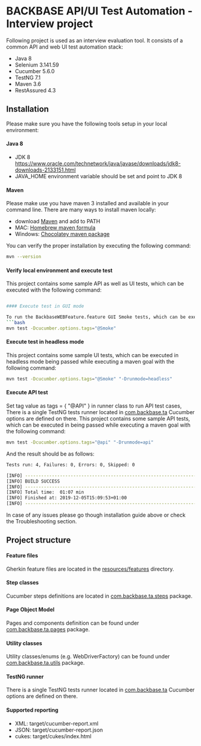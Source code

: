 # BACKBASE API/UI Test Automation - Interview project

Following project is used as an interview evaluation tool. 
It consists of a common API and web UI test automation stack:

- Java 8
- Selenium 3.141.59
- Cucumber 5.6.0
- TestNG 7.1
- Maven 3.6
- RestAssured 4.3

## Installation

Please make sure you have the following tools setup in your local environment:

#### Java 8

- JDK 8 https://www.oracle.com/technetwork/java/javase/downloads/jdk8-downloads-2133151.html
- JAVA_HOME environment variable should be set and point to JDK 8

#### Maven

Please make use you have maven 3 installed and available in your command line.
There are many ways to install maven locally:

- download [Maven](https://maven.apache.org/download.cgi) and add to PATH
- MAC: [Homebrew maven formula](https://formulae.brew.sh/formula/maven)
- Windows: [Chocolatey maven package](https://chocolatey.org/packages/maven)

You can verify the proper installation by executing the following command:
```bash
mvn --version
```

#### Verify local environment and execute test

This project contains some sample API as well as UI tests, which can be executed with the following command:
```bash

#### Execute test in GUI mode

To run the BackbaseWEBFeature.feature GUI Smoke tests, which can be executed with the following command:
```bash
mvn test -Dcucumber.options.tags="@Smoke"
```

#### Execute test in headless mode
This project contains some sample UI tests, which can be executed in headless mode being passed while executing a maven goal with the following command:
```bash
mvn test -Dcucumber.options.tags="@Smoke" "-Drunmode=headless"
```

#### Execute API test
Set tag value as tags = { "@API" } in runner class to run API test cases, There is a single TestNG tests runner located in [com.backbase.ta](src/test/java/com/backbase/ta/RunCucumberTest.java) Cucumber options are defined on there.
This project contains some sample API tests, which can be executed in being passed while executing a maven goal with the following command:
```bash
mvn test -Dcucumber.options.tags="@api" "-Drunmode=api"
```

And the result should be as follows:
```bash
Tests run: 4, Failures: 0, Errors: 0, Skipped: 0

[INFO] ------------------------------------------------------------------------
[INFO] BUILD SUCCESS
[INFO] ------------------------------------------------------------------------
[INFO] Total time:  01:07 min
[INFO] Finished at: 2019-12-05T15:09:53+01:00
[INFO] ------------------------------------------------------------------------
```

In case of any issues please go though installation guide above or check the Troubleshooting section.

## Project structure

#### Feature files

Gherkin feature files are located in the [resources/features](src/test/resources/features) directory.

#### Step classes

Cucumber steps definitions are located in [com.backbase.ta.steps](src/test/java/com/backbase/ta/steps) package.

#### Page Object Model

Pages and components definition can be found under [com.backbase.ta.pages](src/test/java/com/backbase/ta/pages) package.

#### Utility classes

Utility classes/enums (e.g. WebDriverFactory) can be found under [com.backbase.ta.utils](src/test/java/com/backbase/ta/utils) package.

#### TestNG runner

There is a single TestNG tests runner located in [com.backbase.ta](src/test/java/com/backbase/ta/RunCucumberTest.java) Cucumber options are defined on there.

#### Supported reporting

- XML: target/cucumber-report.xml
- JSON: target/cucumber-report.json
- cukes: target/cukes/index.html